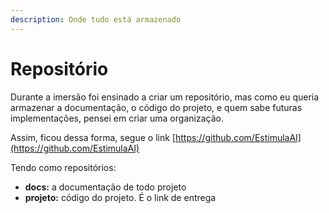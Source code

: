 ```yaml
---
description: Onde tudo está armazenado
---
```


# Repositório

Durante a imersão foi ensinado a criar um repositório, mas como eu queria armazenar a documentação, o código do projeto, e quem sabe futuras implementações, pensei em criar uma organização.

Assim, ficou dessa forma, segue o link [https://github.com/EstimulaAI](https://github.com/EstimulaAI)

Tendo como repositórios:

* **docs:** a documentação de todo projeto
* **projeto:** código do projeto. É o link de entrega
